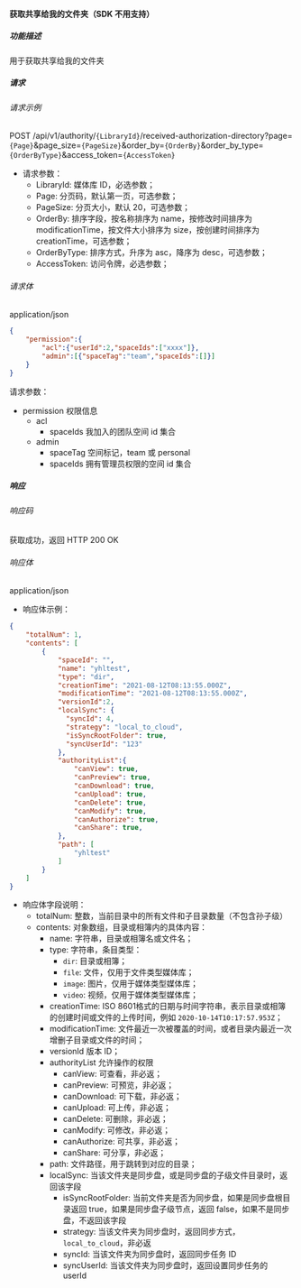 #### 获取共享给我的文件夹（SDK 不用支持）

##### 功能描述

用于获取共享给我的文件夹

##### 请求

###### 请求示例  

POST /api/v1/authority/`{LibraryId}`/received-authorization-directory?page=`{Page}`&page_size=`{PageSize}`&order_by=`{OrderBy}`&order_by_type=`{OrderByType}`&access_token=`{AccessToken}`

- 请求参数：
  - LibraryId: 媒体库 ID，必选参数；
  - Page: 分页码，默认第一页，可选参数；
  - PageSize: 分页大小，默认 20，可选参数；
  - OrderBy: 排序字段，按名称排序为 name，按修改时间排序为 modificationTime，按文件大小排序为 size，按创建时间排序为 creationTime，可选参数；
  - OrderByType: 排序方式，升序为 asc，降序为 desc，可选参数；
  - AccessToken: 访问令牌，必选参数；

###### 请求体

application/json

```json
{
    "permission":{
        "acl":{"userId":2,"spaceIds":["xxxx"]},
        "admin":[{"spaceTag":"team","spaceIds":[]}]
    }
}
```

请求参数：

- permission 权限信息
  - acl
    - spaceIds 我加入的团队空间 id 集合
  - admin
    - spaceTag 空间标记，team 或 personal
    - spaceIds 拥有管理员权限的空间 id 集合


##### 响应

###### 响应码

获取成功，返回 HTTP 200 OK

###### 响应体

application/json

- 响应体示例：

```json
{
    "totalNum": 1,
    "contents": [
        {
            "spaceId": "",
            "name": "yhltest",
            "type": "dir",
            "creationTime": "2021-08-12T08:13:55.000Z",
            "modificationTime": "2021-08-12T08:13:55.000Z",
            "versionId":2,
            "localSync": {
              "syncId": 4,
              "strategy": "local_to_cloud",
              "isSyncRootFolder": true,
              "syncUserId": "123"
            },
            "authorityList":{
                "canView": true,
                "canPreview": true,
                "canDownload": true,
                "canUpload": true,
                "canDelete": true,
                "canModify": true,
                "canAuthorize": true,
                "canShare": true,
            },
            "path": [
                "yhltest"
            ]
        }
    ]
}
```

- 响应体字段说明：
  - totalNum: 整数，当前目录中的所有文件和子目录数量（不包含孙子级）
  - contents: 对象数组，目录或相簿内的具体内容：
    - name: 字符串，目录或相簿名或文件名；
    - type: 字符串，条目类型：
        - `dir`: 目录或相簿；
        - `file`: 文件，仅用于文件类型媒体库；
        - `image`: 图片，仅用于媒体类型媒体库；
        - `video`: 视频，仅用于媒体类型媒体库；
    - creationTime: ISO 8601格式的日期与时间字符串，表示目录或相簿的创建时间或文件的上传时间，例如 `2020-10-14T10:17:57.953Z`；
    - modificationTime: 文件最近一次被覆盖的时间，或者目录内最近一次增删子目录或文件的时间；
    - versionId 版本 ID；
    - authorityList 允许操作的权限
      - canView: 可查看，非必返；
      - canPreview: 可预览，非必返；
      - canDownload: 可下载，非必返；
      - canUpload: 可上传，非必返；
      - canDelete: 可删除，非必返；
      - canModify: 可修改，非必返；
      - canAuthorize: 可共享，非必返；
      - canShare: 可分享，非必返；
    - path: 文件路径，用于跳转到对应的目录；
    - localSync: 当该文件夹是同步盘，或是同步盘的子级文件目录时，返回该字段
        - isSyncRootFolder: 当前文件夹是否为同步盘，如果是同步盘根目录返回 true，如果是同步盘子级节点，返回 false，如果不是同步盘，不返回该字段
        - strategy: 当该文件夹为同步盘时，返回同步方式，`local_to_cloud`，非必返
        - syncId: 当该文件夹为同步盘时，返回同步任务 ID
        - syncUserId: 当该文件夹为同步盘时，返回设置同步任务的 userId

